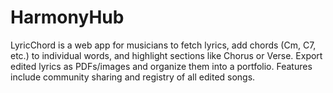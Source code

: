 # HarmonyHub
LyricChord is a web app for musicians to fetch lyrics, add chords (Cm, C7, etc.) to individual words, and highlight sections like Chorus or Verse. Export edited lyrics as PDFs/images and organize them into a portfolio. Features include community sharing and registry of all edited songs.
